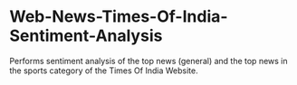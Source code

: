 # Web-News-Times-Of-India-Sentiment-Analysis
Performs sentiment analysis of the top news (general) and the top news in the sports category of the Times Of India Website.
